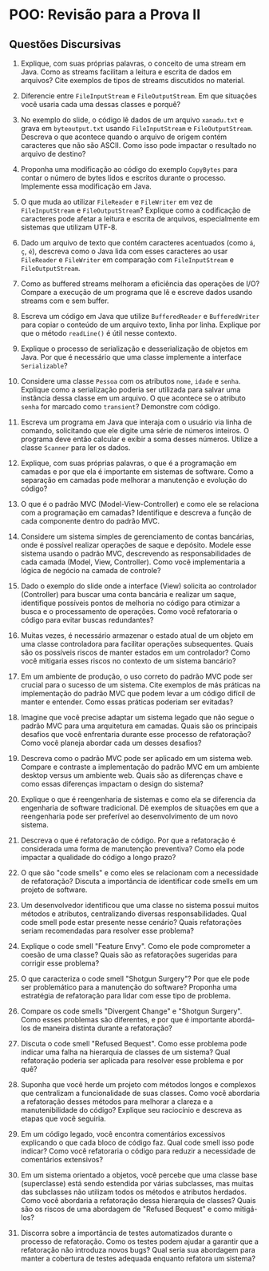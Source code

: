 
# POO: Revisão para a Prova II

## Questões Discursivas

 1. Explique, com suas próprias palavras, o conceito de uma stream em Java. Como as streams facilitam a leitura e escrita de dados em arquivos? Cite exemplos de tipos de streams discutidos no material.
 2.   Diferencie entre `FileInputStream` e `FileOutputStream`. Em que situações você usaria cada uma dessas classes e porquê?
 3.    No exemplo do slide, o código lê dados de um arquivo `xanadu.txt` e grava em `byteoutput.txt` usando `FileInputStream` e `FileOutputStream`. Descreva o que acontece quando o arquivo de origem contém caracteres que não são ASCII. Como isso pode impactar o resultado no arquivo de destino?
 4. Proponha uma modificação ao código do exemplo `CopyBytes` para contar o número de bytes lidos e escritos durante o processo. Implemente essa modificação em Java.
 5. O que muda ao utilizar `FileReader` e `FileWriter` em vez de `FileInputStream` e `FileOutputStream`? Explique como a codificação de caracteres pode afetar a leitura e escrita de arquivos, especialmente em sistemas que utilizam UTF-8.
 6. Dado um arquivo de texto que contém caracteres acentuados (como `á`, `ç`, `é`), descreva como o Java lida com esses caracteres ao usar `FileReader` e `FileWriter` em comparação com `FileInputStream` e `FileOutputStream`.
 7.  Como as buffered streams melhoram a eficiência das operações de I/O? Compare a execução de um programa que lê e escreve dados usando streams com e sem buffer.
 8. Escreva um código em Java que utilize `BufferedReader` e `BufferedWriter` para copiar o conteúdo de um arquivo texto, linha por linha. Explique por que o método `readLine()` é útil nesse contexto.
9.  Explique o processo de serialização e desserialização de objetos em Java. Por que é necessário que uma classe implemente a interface `Serializable`?
10.  Considere uma classe `Pessoa` com os atributos `nome`, `idade` e `senha`. Explique como a serialização poderia ser utilizada para salvar uma instância dessa classe em um arquivo. O que acontece se o atributo `senha` for marcado como `transient`? Demonstre com código.
11. Escreva um programa em Java que interaja com o usuário via linha de comando, solicitando que ele digite uma série de números inteiros. O programa deve então calcular e exibir a soma desses números. Utilize a classe `Scanner` para ler os dados.

12. Explique, com suas próprias palavras, o que é a programação em camadas e por que ela é importante em sistemas de software. Como a separação em camadas pode melhorar a manutenção e evolução do código?
13. O que é o padrão MVC (Model-View-Controller) e como ele se relaciona com a programação em camadas? Identifique e descreva a função de cada componente dentro do padrão MVC.
14. Considere um sistema simples de gerenciamento de contas bancárias, onde é possível realizar operações de saque e depósito. Modele esse sistema usando o padrão MVC, descrevendo as responsabilidades de cada camada (Model, View, Controller). Como você implementaria a lógica de negócio na camada de controle?
15. Dado o exemplo do slide onde a interface (View) solicita ao controlador (Controller) para buscar uma conta bancária e realizar um saque, identifique possíveis pontos de melhoria no código para otimizar a busca e o processamento de operações. Como você refatoraria o código para evitar buscas redundantes?
16. Muitas vezes, é necessário armazenar o estado atual de um objeto em uma classe controladora para facilitar operações subsequentes. Quais são os possíveis riscos de manter estados em um controlador? Como você mitigaria esses riscos no contexto de um sistema bancário?
17. Em um ambiente de produção, o uso correto do padrão MVC pode ser crucial para o sucesso de um sistema. Cite exemplos de más práticas na implementação do padrão MVC que podem levar a um código difícil de manter e entender. Como essas práticas poderiam ser evitadas?
18. Imagine que você precise adaptar um sistema legado que não segue o padrão MVC para uma arquitetura em camadas. Quais são os principais desafios que você enfrentaria durante esse processo de refatoração? Como você planeja abordar cada um desses desafios?
19. Descreva como o padrão MVC pode ser aplicado em um sistema web. Compare e contraste a implementação do padrão MVC em um ambiente desktop versus um ambiente web. Quais são as diferenças chave e como essas diferenças impactam o design do sistema?
20. Explique o que é reengenharia de sistemas e como ela se diferencia da engenharia de software tradicional. Dê exemplos de situações em que a reengenharia pode ser preferível ao desenvolvimento de um novo sistema.
21. Descreva o que é refatoração de código. Por que a refatoração é considerada uma forma de manutenção preventiva? Como ela pode impactar a qualidade do código a longo prazo?
22. O que são "code smells" e como eles se relacionam com a necessidade de refatoração? Discuta a importância de identificar code smells em um projeto de software.
23. Um desenvolvedor identificou que uma classe no sistema possui muitos métodos e atributos, centralizando diversas responsabilidades. Qual code smell pode estar presente nesse cenário? Quais refatorações seriam recomendadas para resolver esse problema?
24. Explique o code smell "Feature Envy". Como ele pode comprometer a coesão de uma classe? Quais são as refatorações sugeridas para corrigir esse problema?
25. O que caracteriza o code smell "Shotgun Surgery"? Por que ele pode ser problemático para a manutenção do software? Proponha uma estratégia de refatoração para lidar com esse tipo de problema.
26. Compare os code smells "Divergent Change" e "Shotgun Surgery". Como esses problemas são diferentes, e por que é importante abordá-los de maneira distinta durante a refatoração?
27. Discuta o code smell "Refused Bequest". Como esse problema pode indicar uma falha na hierarquia de classes de um sistema? Qual refatoração poderia ser aplicada para resolver esse problema e por quê?
28. Suponha que você herde um projeto com métodos longos e complexos que centralizam a funcionalidade de suas classes. Como você abordaria a refatoração desses métodos para melhorar a clareza e a manutenibilidade do código? Explique seu raciocínio e descreva as etapas que você seguiria.
29. Em um código legado, você encontra comentários excessivos explicando o que cada bloco de código faz. Qual code smell isso pode indicar? Como você refatoraria o código para reduzir a necessidade de comentários extensivos?
30. Em um sistema orientado a objetos, você percebe que uma classe base (superclasse) está sendo estendida por várias subclasses, mas muitas das subclasses não utilizam todos os métodos e atributos herdados. Como você abordaria a refatoração dessa hierarquia de classes? Quais são os riscos de uma abordagem de "Refused Bequest" e como mitigá-los?
31. Discorra sobre a importância de testes automatizados durante o processo de refatoração. Como os testes podem ajudar a garantir que a refatoração não introduza novos bugs? Qual seria sua abordagem para manter a cobertura de testes adequada enquanto refatora um sistema?


